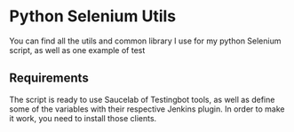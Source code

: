 # Python Selenium Utils

You can find all the utils and common library I use for my python Selenium script, as well as one example of test

## Requirements

The script is ready to use Saucelab of Testingbot tools, as well as define some of the variables with their respective Jenkins plugin. 
In order to make it work, you need to install those clients.
